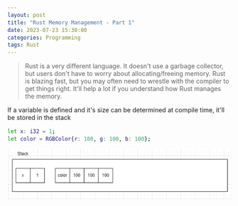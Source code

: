 ```yaml
---
layout: post
title: "Rust Memory Management - Part 1"
date: 2023-07-23 15:30:00
categories: Programming
tags: Rust
---
```



> Rust is a very different language. It doesn't use a garbage collector, but users don't have to worry about allocating/freeing memory. Rust is blazing fast, but you may often need to wrestle with the compiler to get things right. It'll help a lot if you understand how Rust manages the memory.


If a variable is defined and it's size can be determined at compile time, it'll be stored in the stack


```bash
let x: i32 = 1;
let color = RGBColor{r: 100, g: 100, b: 100};
```


![var in stack](p1.PNG)
